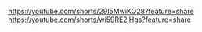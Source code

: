 https://youtube.com/shorts/29I5MwiKQ28?feature=share
https://youtube.com/shorts/wi59RE2jHgs?feature=share
